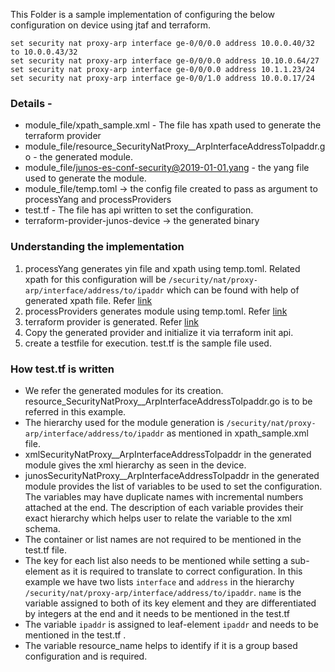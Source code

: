 This Folder is a sample implementation of configuring the below configuration on device using jtaf and terraform. 

```
set security nat proxy-arp interface ge-0/0/0.0 address 10.0.0.40/32 to 10.0.0.43/32
set security nat proxy-arp interface ge-0/0/0.0 address 10.10.0.64/27
set security nat proxy-arp interface ge-0/0/0.0 address 10.1.1.23/24
set security nat proxy-arp interface ge-0/0/1.0 address 10.0.0.17/24
```

### Details - 
* module_file/xpath_sample.xml - The file has xpath used to generate the terraform provider
* module_file/resource_SecurityNatProxy__ArpInterfaceAddressToIpaddr.go - the generated module.
* module_file/junos-es-conf-security@2019-01-01.yang - the yang file used to generate the module.
* module_file/temp.toml -> the config file created to pass as argument to processYang and processProviders 
* test.tf - The file has api written to set the configuration. 
* terraform-provider-junos-device -> the generated binary 

### Understanding the implementation
1) processYang generates yin file and xpath using temp.toml. 
Related xpath for this configuration will be ``/security/nat/proxy-arp/interface/address/to/ipaddr`` which can be found with help of generated xpath file.
Refer [link](https://github.com/Juniper/junos-terraform/blob/master/README.md)
2) processProviders generates module using temp.toml. Refer [link](https://github.com/Juniper/junos-terraform/blob/master/README.md)
3) terraform provider is generated. Refer [link](https://github.com/Juniper/junos-terraform/blob/master/README.md)
4) Copy the generated provider and initialize it via terraform init api. 
5) create a testfile for execution. test.tf is the sample file used.


### How test.tf is written 
* We refer the generated modules for its creation. resource_SecurityNatProxy__ArpInterfaceAddressToIpaddr.go is to be referred in this example. 
* The hierarchy used for the module generation is ``/security/nat/proxy-arp/interface/address/to/ipaddr`` as mentioned in xpath_sample.xml file. 
* xmlSecurityNatProxy__ArpInterfaceAddressToIpaddr in the generated module gives the xml hierarchy as seen in the device. 
* junosSecurityNatProxy__ArpInterfaceAddressToIpaddr in the generated module provides the list of variables to be used to set the configuration. 
The variables may have duplicate names with incremental numbers attached at the end. 
The description of each variable provides their exact hierarchy which helps user to relate the variable to the xml schema.   
* The container or list names are not required to be mentioned in the test.tf file. 
* The key for each list also needs to be mentioned while setting a sub-element as it is required to translate to correct configuration.
In this example we have two lists ``interface`` and ``address`` in the hierarchy ``/security/nat/proxy-arp/interface/address/to/ipaddr``. 
``name`` is the variable assigned to both of its key element and they are differentiated by integers at the end and it needs to be mentioned in the test.tf
* The variable ``ipaddr`` is assigned to leaf-element ``ipaddr`` and needs to be mentioned in the test.tf .
* The variable resource_name helps to identify if it is a group based configuration and is required. 


